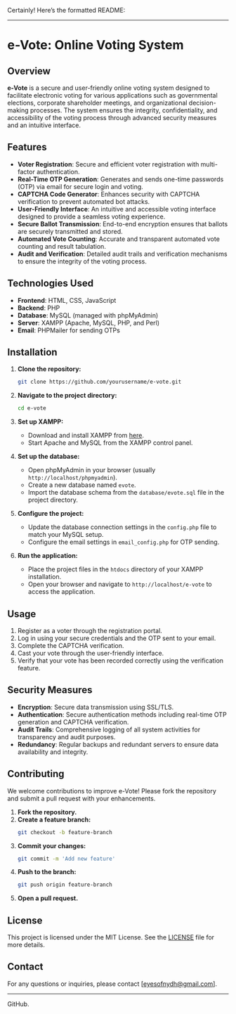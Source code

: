 Certainly! Here’s the formatted README:

---

# e-Vote: Online Voting System

## Overview

**e-Vote** is a secure and user-friendly online voting system designed to facilitate electronic voting for various applications such as governmental elections, corporate shareholder meetings, and organizational decision-making processes. The system ensures the integrity, confidentiality, and accessibility of the voting process through advanced security measures and an intuitive interface.

## Features

- **Voter Registration**: Secure and efficient voter registration with multi-factor authentication.
- **Real-Time OTP Generation**: Generates and sends one-time passwords (OTP) via email for secure login and voting.
- **CAPTCHA Code Generator**: Enhances security with CAPTCHA verification to prevent automated bot attacks.
- **User-Friendly Interface**: An intuitive and accessible voting interface designed to provide a seamless voting experience.
- **Secure Ballot Transmission**: End-to-end encryption ensures that ballots are securely transmitted and stored.
- **Automated Vote Counting**: Accurate and transparent automated vote counting and result tabulation.
- **Audit and Verification**: Detailed audit trails and verification mechanisms to ensure the integrity of the voting process.

## Technologies Used

- **Frontend**: HTML, CSS, JavaScript
- **Backend**: PHP
- **Database**: MySQL (managed with phpMyAdmin)
- **Server**: XAMPP (Apache, MySQL, PHP, and Perl)
- **Email**: PHPMailer for sending OTPs

## Installation

1. **Clone the repository:**
    ```bash
    git clone https://github.com/yourusername/e-vote.git
    ```

2. **Navigate to the project directory:**
    ```bash
    cd e-vote
    ```

3. **Set up XAMPP:**
    - Download and install XAMPP from [here](https://www.apachefriends.org/index.html).
    - Start Apache and MySQL from the XAMPP control panel.

4. **Set up the database:**
    - Open phpMyAdmin in your browser (usually `http://localhost/phpmyadmin`).
    - Create a new database named `evote`.
    - Import the database schema from the `database/evote.sql` file in the project directory.

5. **Configure the project:**
    - Update the database connection settings in the `config.php` file to match your MySQL setup.
    - Configure the email settings in `email_config.php` for OTP sending.

6. **Run the application:**
    - Place the project files in the `htdocs` directory of your XAMPP installation.
    - Open your browser and navigate to `http://localhost/e-vote` to access the application.

## Usage

1. Register as a voter through the registration portal.
2. Log in using your secure credentials and the OTP sent to your email.
3. Complete the CAPTCHA verification.
4. Cast your vote through the user-friendly interface.
5. Verify that your vote has been recorded correctly using the verification feature.

## Security Measures

- **Encryption**: Secure data transmission using SSL/TLS.
- **Authentication**: Secure authentication methods including real-time OTP generation and CAPTCHA verification.
- **Audit Trails**: Comprehensive logging of all system activities for transparency and audit purposes.
- **Redundancy**: Regular backups and redundant servers to ensure data availability and integrity.

## Contributing

We welcome contributions to improve e-Vote! Please fork the repository and submit a pull request with your enhancements.

1. **Fork the repository.**
2. **Create a feature branch:**
    ```bash
    git checkout -b feature-branch
    ```
3. **Commit your changes:**
    ```bash
    git commit -m 'Add new feature'
    ```
4. **Push to the branch:**
    ```bash
    git push origin feature-branch
    ```
5. **Open a pull request.**

## License

This project is licensed under the MIT License. See the [LICENSE](LICENSE) file for more details.

## Contact

For any questions or inquiries, please contact [eyesofnydh@gmail.com].

---

 GitHub.